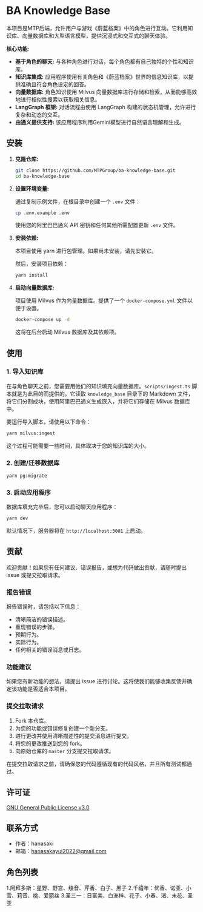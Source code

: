 # BA Knowledge Base

本项目是MTP后端，允许用户与游戏《蔚蓝档案》中的角色进行互动。它利用知识库、向量数据库和大型语言模型，提供沉浸式和交互式的聊天体验。

**核心功能:**

- **基于角色的聊天:** 与各种角色进行对话，每个角色都有自己独特的个性和知识库。
- **知识库集成:** 应用程序使用有关角色和《蔚蓝档案》世界的信息知识库，以提供准确且符合角色设定的回答。
- **向量数据库:** 角色知识使用 Milvus 向量数据库进行存储和检索，从而能够高效地进行相似性搜索以获取相关信息。
- **LangGraph 框架:** 对话流程由使用 LangGraph 构建的状态机管理，允许进行复杂和动态的交互。
- **由通义提供支持:** 该应用程序利用Gemini模型进行自然语言理解和生成。

## 安装

1.  **克隆仓库:**

    ```bash
    git clone https://github.com/MTPGroup/ba-knowledge-base.git
    cd ba-knowledge-base
    ```

2.  **设置环境变量:**

    通过复制示例文件，在根目录中创建一个 `.env` 文件：

    ```bash
    cp .env.example .env
    ```

    使用您的阿里巴巴通义 API 密钥和任何其他所需配置更新 `.env` 文件。

3.  **安装依赖:**

    本项目使用 yarn 进行包管理。如果尚未安装，请先安装它。

    然后，安装项目依赖：

    ```bash
    yarn install
    ```

4.  **启动向量数据库:**

    项目使用 Milvus 作为向量数据库。提供了一个 `docker-compose.yml` 文件以便于设置。

    ```bash
    docker-compose up -d
    ```

    这将在后台启动 Milvus 数据库及其依赖项。

## 使用

### 1. 导入知识库

在与角色聊天之前，您需要用他们的知识填充向量数据库。`scripts/ingest.ts` 脚本就是为此目的而提供的。它读取 `knowledge_base` 目录下的 Markdown 文件，将它们分割成块，使用阿里巴巴通义生成嵌入，并将它们存储在 Milvus 数据库中。

要运行导入脚本，请使用以下命令：

```bash
yarn milvus:ingest
```

这个过程可能需要一些时间，具体取决于您的知识库的大小。

### 2. 创建/迁移数据库

```bash
yarn pg:migrate
```

### 3. 启动应用程序

数据库填充完毕后，您可以启动聊天应用程序：

```bash
yarn dev
```

默认情况下，服务器将在 `http://localhost:3001` 上启动。

## 贡献

欢迎贡献！如果您有任何建议、错误报告，或想为代码做出贡献，请随时提出 issue 或提交拉取请求。

### 报告错误

报告错误时，请包括以下信息：

- 清晰简洁的错误描述。
- 重现错误的步骤。
- 预期行为。
- 实际行为。
- 任何相关的错误消息或日志。

### 功能建议

如果您有新功能的想法，请提出 issue 进行讨论。这将使我们能够收集反馈并确定该功能是否适合本项目。

### 提交拉取请求

1.  Fork 本仓库。
2.  为您的功能或错误修复创建一个新分支。
3.  进行更改并使用清晰描述性的提交消息进行提交。
4.  将您的更改推送到您的 fork。
5.  向原始仓库的 `master` 分支提交拉取请求。

在提交拉取请求之前，请确保您的代码遵循现有的代码风格，并且所有测试都通过。

## 许可证

[GNU General Public License v3.0](LICENSE)

## 联系方式

- 作者：hanasaki
- 邮箱：hanasakayui2022@gmail.com

## 角色列表

1.阿拜多斯：星野、野宫、绫音、芹香、白子、黑子
2.千禧年：优香、诺亚、小雪、莉音、桃、爱丽丝
3.圣三一：日富美、白洲梓、花子、小春、渚、未花、圣亚
